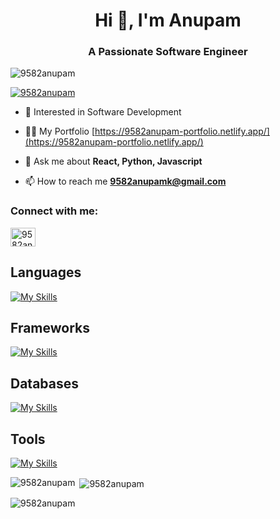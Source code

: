<h1 align="center">Hi 👋, I'm Anupam</h1>
<h3 align="center">A Passionate Software Engineer</h3>

<p align="left"> <img src="https://komarev.com/ghpvc/?username=9582anupam&label=Profile%20views&color=0e75b6&style=flat" alt="9582anupam" /> </p>

<p align="left"> <a href="https://github.com/ryo-ma/github-profile-trophy"><img src="https://github-profile-trophy.vercel.app/?username=9582anupam" alt="9582anupam" /></a> </p>

- 🌱 Interested in Software Development

- 👨‍💻 My Portfolio [https://9582anupam-portfolio.netlify.app/](https://9582anupam-portfolio.netlify.app/)

- 💬 Ask me about **React, Python, Javascript**

- 📫 How to reach me **9582anupamk@gmail.com**


<h3 align="left">Connect with me:</h3>
<p align="left">
<a href="https://linkedin.com/in/9582anupam" target="blank"><img align="center" src="https://raw.githubusercontent.com/rahuldkjain/github-profile-readme-generator/master/src/images/icons/Social/linked-in-alt.svg" alt="9582anupam" height="30" width="40" /></a>
</p>

<h2>Languages</h2>

[![My Skills](https://skillicons.dev/icons?i=html,css,js,ts,python,cpp,c)](https://skillicons.dev)

<h2>Frameworks</h2>

[![My Skills](https://skillicons.dev/icons?i=react,tailwindcss,express,node,firebase)](https://skillicons.dev)

<h2>Databases</h2>

[![My Skills](https://skillicons.dev/icons?i=mysql,mongo)](https://skillicons.dev)

<h2>Tools</h2>
 
[![My Skills](https://skillicons.dev/icons?i=git,github,linux,postman,vercel)](https://skillicons.dev)

<p><img align="left" src="https://github-readme-stats.vercel.app/api/top-langs?username=9582anupam&show_icons=true&locale=en&layout=compact" alt="9582anupam" /></p>

<p>&nbsp;<img align="center" src="https://github-readme-stats.vercel.app/api?username=9582anupam&show_icons=true&locale=en" alt="9582anupam" /></p>

<p><img align="center" src="https://github-readme-streak-stats.herokuapp.com/?user=9582anupam&" alt="9582anupam" /></p>

